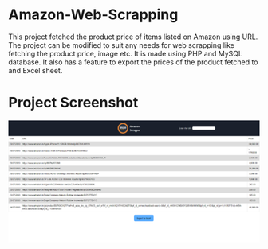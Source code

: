 # Amazon-Web-Scrapping
This project fetched the product price of items listed on Amazon using URL.
The project can be modified to suit any needs for web scrapping like fetching the product price, image etc.
It is made using PHP and MySQL database. 
It also has a feature to export the prices of the product fetched to and Excel sheet.

# Project Screenshot
<img src="amazonProject.png">
